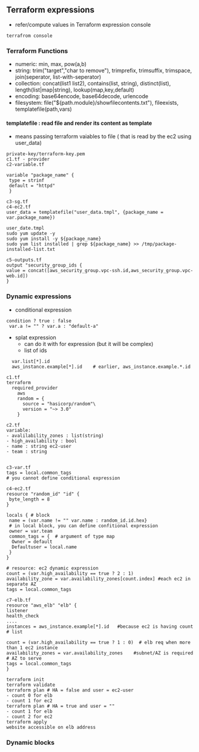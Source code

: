## Terraform expressions

* refer/compute values in Terraform expression console

```
terrafrom console
```
### Terraform Functions

* numeric: min, max, pow(a,b)
* string: trim("target","char to remove"), trimprefix, trimsuffix, trimspace, join(seperator, list-with-seperator)
* collection: concat(list1 list2), contains(list, string), distinct(list), length(list|map|string), lookup(map,key,default)
* encoding: base64encode, base64decode, urlencode
* filesystem: file("${path.module}/showfilecontents.txt"), fileexists, templatefile(path,vars)

#### templatefile : read file and render its content as template

* means passing terraform vaiables to file ( that is read by the ec2 using user_data)

```
private-key/terraform-key.pem
c1.tf - provider
c2-variable.tf

variable "package_name" {
 type = strinf
 default = "httpd"
 }
 
c3-sg.tf
c4-ec2.tf
user_data = templatefile("user_data.tmpl", {package_name = var.package_name})

user_date.tmpl
sudo yum update -y
sudo yum install -y ${package_name}
sudo yum list installed | grep ${package_name} >> /tmp/package-installed-list.txt

c5-outputs.tf
output "security_group_ids {
value = concat([aws_security_group.vpc-ssh.id,aws_security_group.vpc-web.id])
}
```

### Dynamic expressions

* conditional expression

```
condition ? true : false
 var.a != "" ? var.a : "default-a"
```
* splat expression
  * can do it with for expression (but it will be complex)
  * list of ids
```
  var.list[*].id
  aws_instance.example[*].id    # earlier, aws_instance.example.*.id 
```


```
c1.tf
terraform
  required_provider
    aws
    random = {
      source = "hasicorp/random"\
      version = "~> 3.0"
    }

c2.tf
variable:
- avalilability_zones : list(string)
- high_availability : bool
- name : string ec2-user
- team : string


c3-var.tf
tags = local.common_tags
# you cannot define conditional expression

c4-ec2.tf
resource "random_id" "id" {
 byte_length = 8
}

locals { # block
 name = (var.name != "" var.name : random_id.id.hex}
 # in local block, you can define confitional expression
 owner = var.team
 common_tags = {  # argument of type map
  Owner = default
  Defaultuser = local.name
 }
}

# resource: ec2 dynamic expression
count = (var.high_availability == true ? 2 : 1)
availability_zone = var.availability_zones[count.index] #each ec2 in separate AZ
tags = local.common_tags

c7-elb.tf
resource "aws_elb" "elb" {
listener
health_check
....
instances = aws_instance.example[*].id   #because ec2 is having count # list

count = (var.high_availability == true ? 1 : 0)  # elb req when more than 1 ec2 instance
availability_zones = var.availability_zones    #subnet/AZ is required # AZ to serve
tags = local.common_tags
}
```
```
terraform init
terraform validate
terraform plan # HA = false and user = ec2-user
- count 0 for elb
- count 1 for ec2
terraform plan # HA = true and user = ""
- count 1 for elb
- count 2 for ec2
terraform apply
website accessible on elb address
```
### Dynamic blocks





